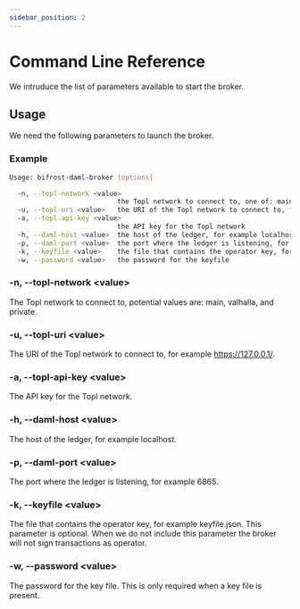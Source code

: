 ```yaml
---
sidebar_position: 2
---
```


# Command Line Reference

We intruduce the list of parameters available to start the broker.

## Usage

We need the following parameters to launch the broker.

### Example

```bash
Usage: bifrost-daml-broker [options]

  -n, --topl-network <value>
                           the Topl network to connect to, one of: main, valhalla, and private
  -u, --topl-uri <value>   the URI of the Topl network to connect to, for example https://127.0.0.1/
  -a, --topl-api-key <value>
                           the API key for the Topl network
  -h, --daml-host <value>  the host of the ledger, for example localhost
  -p, --daml-port <value>  the port where the ledger is listening, for example 6865
  -k, --keyfile <value>    the file that contains the operator key, for example keyfile.json
  -w, --password <value>   the password for the keyfile
```

### -n, --topl-network <value\>

The Topl network to connect to, potential values are: main, valhalla, and private.

### -u, --topl-uri <value\>

The URI of the Topl network to connect to, for example https://127.0.0.1/.

### -a, --topl-api-key <value\>

The API key for the Topl network.

### -h, --daml-host <value\>

The host of the ledger, for example localhost.

### -p, --daml-port <value\>

The port where the ledger is listening, for example 6865.

### -k, --keyfile <value\>

The file that contains the operator key, for example keyfile.json. This parameter is optional. When we do not include this parameter the broker will not sign transactions as operator.

### -w, --password <value\>

The password for the key file. This is only required when a key file is present.